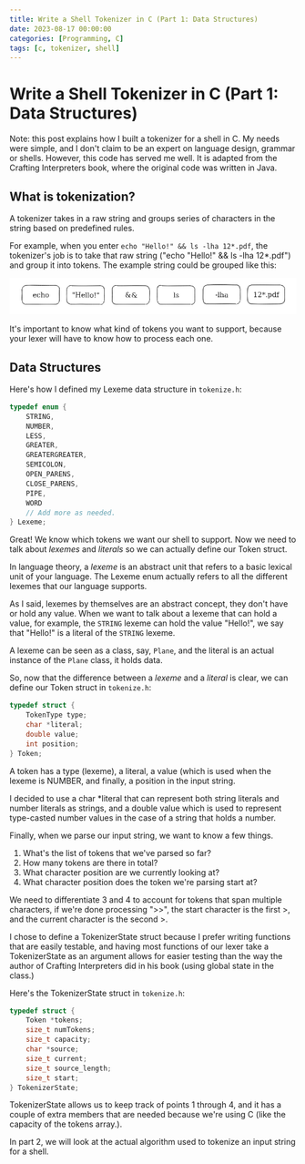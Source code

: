 ```yaml
---
title: Write a Shell Tokenizer in C (Part 1: Data Structures)
date: 2023-08-17 00:00:00
categories: [Programming, C]
tags: [c, tokenizer, shell]
---
```


# Write a Shell Tokenizer in C (Part 1: Data Structures)

Note: this post explains how I built a tokenizer for a shell in C. My needs were simple,
and I don't claim to be an expert on language design, grammar or shells. However, this
code has served me well. It is adapted from the Crafting Interpreters book, where
the original code was written in Java.

## What is tokenization?

A tokenizer takes in a raw string and groups series of characters in the string based
on predefined rules.

For example, when you enter `echo "Hello!" && ls -lha 12*.pdf`, the tokenizer's job is to take
that raw string ("echo "Hello!" && ls -lha 12*.pdf") and group it into tokens. The example
string could be grouped like this:

![Tokens](../assets/tokens.png)

It's important to know what kind of tokens you want to support, because
your lexer will have to know how to process each one.

## Data Structures

Here's how I defined my Lexeme data structure in `tokenize.h`:
```c
typedef enum {
    STRING,
    NUMBER,
    LESS,
    GREATER,
    GREATERGREATER,
    SEMICOLON,
    OPEN_PARENS,
    CLOSE_PARENS,
    PIPE,
    WORD
    // Add more as needed.
} Lexeme;
```

Great! We know which tokens we want our shell to support. Now we need to
talk about *lexemes* and *literals* so we can actually define our Token
struct.

In language theory, a *lexeme* is an abstract unit that refers to
a basic lexical unit of your language. 
The Lexeme enum actually refers to all the different lexemes that our language supports.

As I said, lexemes by themselves are an abstract concept, they don't have
or hold any value. When we want to talk about a lexeme that can hold a value,
for example, the `STRING` lexeme can hold the value "Hello!", we say that "Hello!"
is a literal of the `STRING` lexeme.

A lexeme can be seen as a class, say, `Plane`, and the literal
is an actual instance of the `Plane` class, it holds data.

So, now that the difference between a *lexeme* and a *literal* is clear,
we can define our Token struct in `tokenize.h`:
```c
typedef struct {
    TokenType type;
    char *literal;
    double value;
    int position;
} Token;
```

A token has a type (lexeme), a literal, a value (which is used when the
lexeme is NUMBER, and finally, a position in the input string.

I decided to use a char *literal that can represent both string literals
and number literals as strings, and a double value which is used to represent
type-casted number values in the case of a string that holds a number.

Finally, when we parse our input string, we want to know a few things.
1. What's the list of tokens that we've parsed so far?
2. How many tokens are there in total?
3. What character position are we currently looking at?
4. What character position does the token we're parsing start at?

We need to differentiate 3 and 4 to account for tokens that span multiple characters,
if we're done processing ">>", the start character is the first >, and the current character
is the second >.

I chose to define a TokenizerState struct because I prefer writing functions that are easily
testable, and having most functions of our lexer take a TokenizerState as an argument
allows for easier testing than the way the author of Crafting Interpreters did in his book (using global state in the class.)

Here's the TokenizerState struct in `tokenize.h`:
```c
typedef struct {
    Token *tokens;
    size_t numTokens;
    size_t capacity;
    char *source;
    size_t current;
    size_t source_length;
    size_t start;
} TokenizerState;
```

TokenizerState allows us to keep track of points 1 through 4, and it has a couple
of extra members that are needed because we're using C (like the capacity
of the tokens array.).

In part 2, we will look at the actual algorithm used to tokenize an input string for a shell.

